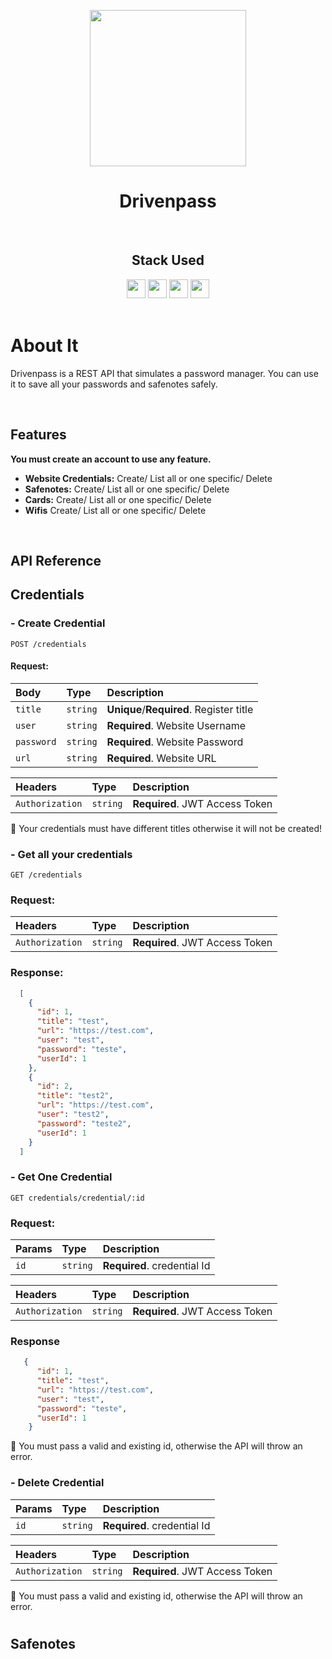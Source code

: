 <p align="center">
  <img src="https://cdn-icons-png.flaticon.com/512/2471/2471610.png" width="250px" height="250px">
</p>
<h1 align="center">
  Drivenpass
</h1>

</br>

<div align="center">
  <h2>Stack Used</h2>
  <img src="https://img.shields.io/badge/PostgreSQL-316192?style=for-the-badge&logo=postgresql&logoColor=white" height="30px"/>
  <img src="https://img.shields.io/badge/Prisma-3982CE?style=for-the-badge&logo=Prisma&logoColor=white" height="30px"/>
  <img src="https://img.shields.io/badge/TypeScript-007ACC?style=for-the-badge&logo=typescript&logoColor=white" height="30px"/>
  <img src="https://img.shields.io/badge/Node.js-43853D?style=for-the-badge&logo=node.js&logoColor=white" height="30px"/>  
</div>

</br>

# About It

Drivenpass is a REST API that simulates a password manager. You can use it to save all your passwords and safenotes safely.

</br>

## Features

**You must create an account to use any feature.** 

- **Website Credentials:** Create/ List all or one specific/ Delete 
- **Safenotes:** Create/ List all or one specific/ Delete 
- **Cards:** Create/ List all or one specific/ Delete
- **Wifis** Create/ List all or one specific/ Delete

</br>

## API Reference

## Credentials

### - Create Credential

```http 
POST /credentials
```

#### Request:

| Body             | Type     | Description                        |
| :--------------- | :------- | :--------------------------------- |
| `title`           | `string` | **Unique**/**Required**. Register title      |
| `user`         | `string` | **Required**. Website Username          |
| `password` | `string` | **Required**. Website Password |
| `url` | `string` | **Required**. Website URL |

| Headers             | Type     | Description                        |
| :--------------- | :------- | :--------------------------------- |
| `Authorization`| `string`| **Required**. JWT Access Token | 

👀 Your credentials must have different titles otherwise it will not be created!


### - Get all your credentials

```http
GET /credentials
```

### Request: 

| Headers             | Type     | Description                        |
| :--------------- | :------- | :--------------------------------- |
| `Authorization`| `string`| **Required**. JWT Access Token |  

### Response: 

```json
  [
    {
      "id": 1,
      "title": "test",
      "url": "https://test.com",
      "user": "test",  
      "password": "teste", 
      "userId": 1  
    },
    {
      "id": 2,
      "title": "test2",
      "url": "https://test.com",
      "user": "test2",  
      "password": "teste2", 
      "userId": 1  
    }   
  ]

```

### - Get One Credential

```http
GET credentials/credential/:id
```

### Request:

| Params             | Type     | Description                        |
| :--------------- | :------- | :--------------------------------- |
| `id`| `string`| **Required**. credential Id |  

| Headers             | Type     | Description                        |
| :--------------- | :------- | :--------------------------------- |
| `Authorization`| `string`| **Required**. JWT Access Token |  

### Response 

```json
   {
      "id": 1,
      "title": "test",
      "url": "https://test.com",
      "user": "test",  
      "password": "teste", 
      "userId": 1  
    }
```
👀 You must pass a valid and existing id, otherwise the API will throw an error.

### - Delete Credential

| Params             | Type     | Description                        |
| :--------------- | :------- | :--------------------------------- |
| `id`| `string`| **Required**. credential Id |  

| Headers             | Type     | Description                        |
| :--------------- | :------- | :--------------------------------- |
| `Authorization`| `string`| **Required**. JWT Access Token |  

👀 You must pass a valid and existing id, otherwise the API will throw an error.

#

## Safenotes



